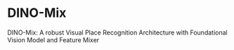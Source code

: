 # DINO-Mix
DINO-Mix: A robust Visual Place Recognition Architecture with Foundational Vision Model and Feature Mixer 
